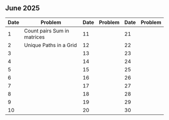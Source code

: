 ## June 2025

| Date | Problem                     | Date | Problem | Date | Problem |
| ---- | --------------------------- | ---- | ------- | ---- | ------- |
| 1    | Count pairs Sum in matrices | 11   |         | 21   |         |
| 2    | Unique Paths in a Grid      | 12   |         | 22   |         |
| 3    |                             | 13   |         | 23   |         |
| 4    |                             | 14   |         | 24   |         |
| 5    |                             | 15   |         | 25   |         |
| 6    |                             | 16   |         | 26   |         |
| 7    |                             | 17   |         | 27   |         |
| 8    |                             | 18   |         | 28   |         |
| 9    |                             | 19   |         | 29   |         |
| 10   |                             | 20   |         | 30   |         |
